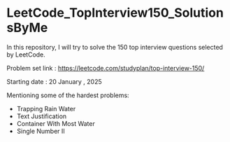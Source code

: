 # LeetCode_TopInterview150_SolutionsByMe

In this repository, I will try to solve the 150 top interview questions selected by LeetCode.

Problem set link : https://leetcode.com/studyplan/top-interview-150/

Starting date : 20 January , 2025


Mentioning some of the hardest problems:
- Trapping Rain Water
- Text Justification
- Container With Most Water
- Single Number II
